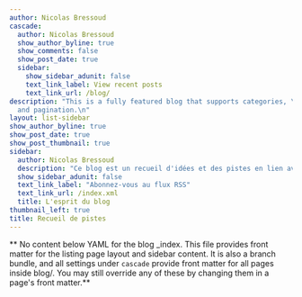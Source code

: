 ```yaml
---
author: Nicolas Bressoud
cascade:
  author: Nicolas Bressoud
  show_author_byline: true
  show_comments: false
  show_post_date: true
  sidebar:
    show_sidebar_adunit: false
    text_link_label: View recent posts
    text_link_url: /blog/
description: "This is a fully featured blog that supports categories, \ntags, series,
  and pagination.\n"
layout: list-sidebar
show_author_byline: true
show_post_date: true
show_post_thumbnail: true
sidebar:
  author: Nicolas Bressoud
  description: "Ce blog est un recueil d'idées et des pistes en lien avec la psychologie positive et le traitement de données."
  show_sidebar_adunit: false
  text_link_label: "Abonnez-vous au flux RSS"
  text_link_url: /index.xml
  title: L'esprit du blog
thumbnail_left: true
title: Recueil de pistes
---
```


** No content below YAML for the blog _index. This file provides front matter for the listing page layout and sidebar content. It is also a branch bundle, and all settings under `cascade` provide front matter for all pages inside blog/. You may still override any of these by changing them in a page's front matter.**
